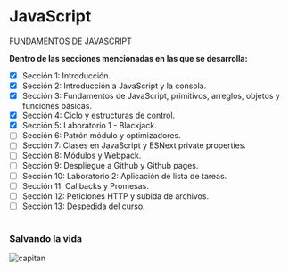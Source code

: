 # JavaScript
FUNDAMENTOS DE JAVASCRIPT

**Dentro de las secciones  mencionadas en las que se desarrolla:**
- [x] Sección 1: Introducción.
- [x] Sección 2: Introducción a JavaScript y la consola.
- [x] Sección 3: Fundamentos de JavaScript, primitivos, arreglos, objetos y funciones básicas.
- [x] Sección 4: Ciclo y estructuras de control.
- [x] Sección 5: Laboratorio 1 - Blackjack.
- [ ] Sección 6: Patrón módulo y optimizadores.
- [ ] Sección 7: Clases en JavaScript y ESNext private properties.
- [ ] Sección 8: Módulos y Webpack. 
- [ ] Sección 9: Despliegue a Github y Github pages.
- [ ] Sección 10: Laboratorio 2: Aplicación de lista de tareas.
- [ ] Sección 11: Callbacks y Promesas.
- [ ] Sección 12: Peticiones HTTP y subida de archivos. 
- [ ] Sección 13: Despedida del curso. 

#
 ### Salvando la vida

 ![capitan](https://media.tenor.com/images/ff83345ee2845a290dc5d91be92ecde6/tenor.gif)
